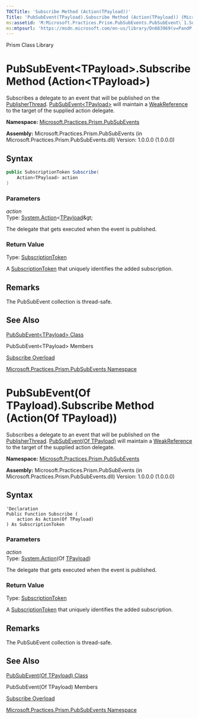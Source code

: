 ```yaml
---
TOCTitle: 'Subscribe Method (Action(TPayload))'
Title: 'PubSubEvent(TPayload).Subscribe Method (Action(TPayload)) (Microsoft.Practices.Prism.PubSubEvents)'
ms:assetid: 'M:Microsoft.Practices.Prism.PubSubEvents.PubSubEvent\`1.Subscribe(System.Action{\`0})'
ms:mtpsurl: 'https://msdn.microsoft.com/en-us/library/Dn683969(v=PandP.50)'
---
```


Prism Class Library

# PubSubEvent&lt;TPayload&gt;.Subscribe Method (Action&lt;TPayload&gt;)

Subscribes a delegate to an event that will be published on the [PublisherThread](https://msdn.microsoft.com/en-us/library/microsoft.practices.prism.pubsubevents.threadoption(v=pandp.50)). [PubSubEvent&lt;TPayload&gt;](https://msdn.microsoft.com/en-us/library/dn736103(v=pandp.50)) will maintain a [WeakReference](http://msdn.microsoft.com/en-us/library/hbh8w2zd) to the target of the supplied action delegate.

**Namespace:** [Microsoft.Practices.Prism.PubSubEvents](https://msdn.microsoft.com/en-us/library/microsoft.practices.prism.pubsubevents(v=pandp.50))

**Assembly:** Microsoft.Practices.Prism.PubSubEvents (in Microsoft.Practices.Prism.PubSubEvents.dll) Version: 1.0.0.0 (1.0.0.0)

## Syntax

```C#
public SubscriptionToken Subscribe(
	Action<TPayload> action
)
```


### Parameters

*action*  
Type: [System.Action](http://msdn.microsoft.com/en-us/library/018hxwa8)&lt;[TPayload](https://msdn.microsoft.com/en-us/library/dn736103(v=pandp.50))&gt;

The delegate that gets executed when the event is published.

### Return Value

Type: [SubscriptionToken](https://msdn.microsoft.com/en-us/library/microsoft.practices.prism.pubsubevents.subscriptiontoken(v=pandp.50))

A [SubscriptionToken](https://msdn.microsoft.com/en-us/library/microsoft.practices.prism.pubsubevents.subscriptiontoken(v=pandp.50)) that uniquely identifies the added subscription.

## Remarks

<span id="remarksToggle"></span> The PubSubEvent collection is thread-safe.

## See Also


[PubSubEvent&lt;TPayload&gt; Class](https://msdn.microsoft.com/en-us/library/dn736103(v=pandp.50))

PubSubEvent&lt;TPayload&gt; Members

[Subscribe Overload](https://msdn.microsoft.com/en-us/library/dn736298(v=pandp.50))

[Microsoft.Practices.Prism.PubSubEvents Namespace](https://msdn.microsoft.com/en-us/library/microsoft.practices.prism.pubsubevents(v=pandp.50))

# PubSubEvent(Of TPayload).Subscribe Method (Action(Of TPayload))

Subscribes a delegate to an event that will be published on the [PublisherThread](https://msdn.microsoft.com/en-us/library/microsoft.practices.prism.pubsubevents.threadoption(v=pandp.50)). [PubSubEvent(Of TPayload)](https://msdn.microsoft.com/en-us/library/dn736103(v=pandp.50)) will maintain a [WeakReference](http://msdn.microsoft.com/en-us/library/hbh8w2zd) to the target of the supplied action delegate.

**Namespace:** [Microsoft.Practices.Prism.PubSubEvents](https://msdn.microsoft.com/en-us/library/microsoft.practices.prism.pubsubevents(v=pandp.50))

**Assembly:** Microsoft.Practices.Prism.PubSubEvents (in Microsoft.Practices.Prism.PubSubEvents.dll) Version: 1.0.0.0 (1.0.0.0)

## Syntax

```VB
'Declaration
Public Function Subscribe ( 
	action As Action(Of TPayload)
) As SubscriptionToken
```


### Parameters

*action*  
Type: [System.Action](http://msdn.microsoft.com/en-us/library/018hxwa8)(Of [TPayload](https://msdn.microsoft.com/en-us/library/dn736103(v=pandp.50)))

The delegate that gets executed when the event is published.

### Return Value

Type: [SubscriptionToken](https://msdn.microsoft.com/en-us/library/microsoft.practices.prism.pubsubevents.subscriptiontoken(v=pandp.50))

A [SubscriptionToken](https://msdn.microsoft.com/en-us/library/microsoft.practices.prism.pubsubevents.subscriptiontoken(v=pandp.50)) that uniquely identifies the added subscription.

## Remarks

<span id="remarksToggle"></span> The PubSubEvent collection is thread-safe.

## See Also


[PubSubEvent(Of TPayload) Class](https://msdn.microsoft.com/en-us/library/dn736103(v=pandp.50))

PubSubEvent(Of TPayload) Members

[Subscribe Overload](https://msdn.microsoft.com/en-us/library/dn736298(v=pandp.50))

[Microsoft.Practices.Prism.PubSubEvents Namespace](https://msdn.microsoft.com/en-us/library/microsoft.practices.prism.pubsubevents(v=pandp.50))
